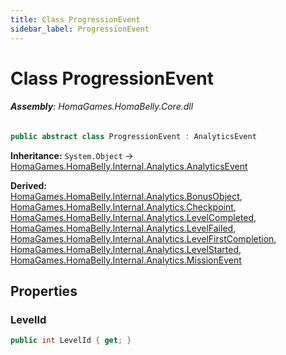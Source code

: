 ```yaml
---
title: Class ProgressionEvent
sidebar_label: ProgressionEvent
---
```

# Class ProgressionEvent


###### **Assembly**: HomaGames.HomaBelly.Core.dll

```csharp title="Declaration"
public abstract class ProgressionEvent : AnalyticsEvent
```
**Inheritance:** `System.Object` -> [HomaGames.HomaBelly.Internal.Analytics.AnalyticsEvent](../HomaGames.HomaBelly.Internal.Analytics/AnalyticsEvent)

**Derived:**  
[HomaGames.HomaBelly.Internal.Analytics.BonusObject](../HomaGames.HomaBelly.Internal.Analytics/BonusObject), [HomaGames.HomaBelly.Internal.Analytics.Checkpoint](../HomaGames.HomaBelly.Internal.Analytics/Checkpoint), [HomaGames.HomaBelly.Internal.Analytics.LevelCompleted](../HomaGames.HomaBelly.Internal.Analytics/LevelCompleted), [HomaGames.HomaBelly.Internal.Analytics.LevelFailed](../HomaGames.HomaBelly.Internal.Analytics/LevelFailed), [HomaGames.HomaBelly.Internal.Analytics.LevelFirstCompletion](../HomaGames.HomaBelly.Internal.Analytics/LevelFirstCompletion), [HomaGames.HomaBelly.Internal.Analytics.LevelStarted](../HomaGames.HomaBelly.Internal.Analytics/LevelStarted), [HomaGames.HomaBelly.Internal.Analytics.MissionEvent](../HomaGames.HomaBelly.Internal.Analytics/MissionEvent)

## Properties
### LevelId


```csharp title="Declaration"
public int LevelId { get; }
```
